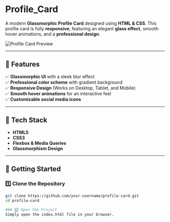 # Profile_Card

A modern **Glassmorphic Profile Card** designed using **HTML & CSS**. This profile card is fully **responsive**, featuring an elegant **glass effect**, smooth hover animations, and a **professional design**.

![Profile Card Preview]([https://your-image-url.com](https://github.com/DhirendraSingh12/Profile_Card/issues/1)) 

---

## 🎨 Features
✅ **Glassmorphic UI** with a sleek blur effect  
✅ **Professional color scheme** with gradient background  
✅ **Responsive Design** (Works on Desktop, Tablet, and Mobile)  
✅ **Smooth hover animations** for an interactive feel  
✅ **Customizable social media icons**  

---

## 📂 Tech Stack
- **HTML5**
- **CSS3**
- **Flexbox & Media Queries**
- **Glassmorphism Design**

---

## 📌 Getting Started

### 1️⃣ Clone the Repository
```bash
git clone https://github.com/your-username/profile-card.git
cd profile-card

### 2️⃣ Open the Project
Simply open the index.html file in your browser.
